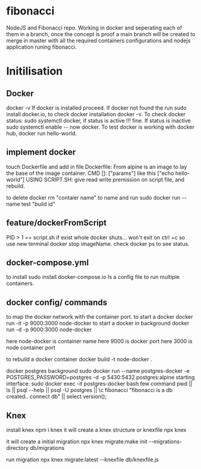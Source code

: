 # fibonacci
NodeJS and Fibonacci repo. Working in docker and seperating each of them in a branch, once the concept is proof a main branch will be created to merge in master with all the required containers configurations and nodejs application runing fibonacci. 
# Initilisation 
## Docker
docker -v 
If docker is installed proceed. If docker not found the run sudo install docker.io, to check docker installation docker -v. 
To check docker status: sudo systemctl docker, if status is active !!! fine. If status is inactive sudo systemctl enable -- now docker. 
To test docker is working with docker hub, docker run hello-world. 

## implement docker
touch Dockerfile and add in file Dockerfile: 
From alpine is an image to lay the base of the image container. 
CMD []: ["params"] like this ["echo hello-world"] 
USING SCRIPT.SH: give read write premission on script file, and rebuild.

to delete docker rm "contaier name"
to name and run sudo docker run --name test "build id"

## feature/dockerFromScript
PID > 1 == script.sh if exist whole docker shuts...
won't exit on ctrl +c so
use new terminal docker stop imageName. 
check docker ps to see status.

## docker-compose.yml
to install sudo install docker-compose.io
Is a config file to run multiple containers. 

## docker config/ commands
to map the docker network with the container port. 
to start a docker
docker run -it -p 9000:3000 node-docker
to start a docker in background
docker run -d -p 9000:3000 node-docker

here node-docker is container name
here 9000 is docker port
here 3000 is node container port

to rebuild a docker container 
   docker build -t node-docker .

docker postgres background 
sudo docker run --name postgres-docker -e POSTGRES_PASSWORD=postgres -d -p 5430:5432  postgres:alpine
starting interface: 
    sudo docker exec -it postgres-docker bash
    few command pwd || ls || psql --help || psql -U postgres || \c fibonacci "fibonacci is a db created.. connect db" || select version();

## Knex
install knex
npm i knex 
it will create a knex structure or knexfile
npx knex

it will create a initial migration
npx knex migrate:make init --migrations-directory db/migrations 

run migration
 npx knex migrate:latest --knexfile db/knexfile.js